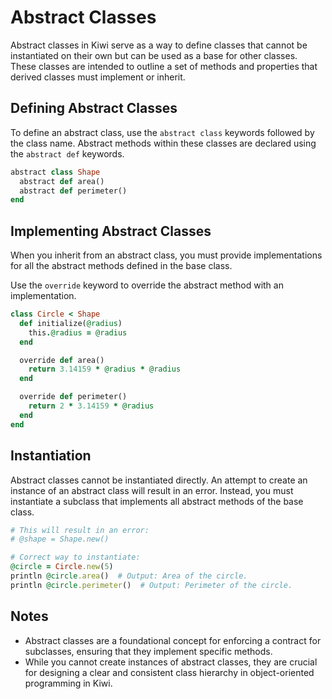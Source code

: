 # Abstract Classes

Abstract classes in Kiwi serve as a way to define classes that cannot be instantiated on their own but can be used as a base for other classes. These classes are intended to outline a set of methods and properties that derived classes must implement or inherit.

## Defining Abstract Classes

To define an abstract class, use the `abstract class` keywords followed by the class name. Abstract methods within these classes are declared using the `abstract def` keywords.

```ruby
abstract class Shape
  abstract def area()
  abstract def perimeter()
end
```

## Implementing Abstract Classes

When you inherit from an abstract class, you must provide implementations for all the abstract methods defined in the base class.

Use the `override` keyword to override the abstract method with an implementation.

```ruby
class Circle < Shape
  def initialize(@radius)
    this.@radius = @radius
  end

  override def area()
    return 3.14159 * @radius * @radius
  end

  override def perimeter()
    return 2 * 3.14159 * @radius
  end
end
```

## Instantiation

Abstract classes cannot be instantiated directly. An attempt to create an instance of an abstract class will result in an error. Instead, you must instantiate a subclass that implements all abstract methods of the base class.

```ruby
# This will result in an error:
# @shape = Shape.new()

# Correct way to instantiate:
@circle = Circle.new(5)
println @circle.area()  # Output: Area of the circle.
println @circle.perimeter()  # Output: Perimeter of the circle.
```

## Notes

- Abstract classes are a foundational concept for enforcing a contract for subclasses, ensuring that they implement specific methods.
- While you cannot create instances of abstract classes, they are crucial for designing a clear and consistent class hierarchy in object-oriented programming in Kiwi.
